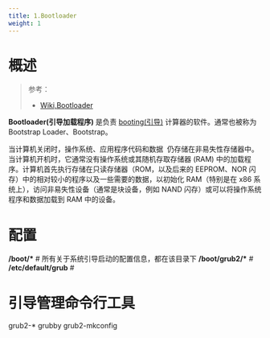 ```yaml
---
title: 1.Bootloader
weight: 1
---
```


# 概述

> 参考：
> - [Wiki,Bootloader](https://en.wikipedia.org/wiki/Bootloader)

**Bootloader(引导加载程序)** 是负责 [booting(引导)](https://en.wikipedia.org/wiki/Booting) 计算器的软件。通常也被称为 Bootstrap Loader、Bootstrap。

当计算机关闭时，操作系统、应用程序代码和数据 ‍‌ 仍存储在非易失性存储器中。当计算机开机时，它通常没有操作系统或其随机存取存储器 (RAM) 中的加载程序。计算机首先执行存储在只读存储器（ROM，以及后来的 EEPROM、NOR 闪存）中的相对较小的程序以及一些需要的数据，以初始化 RAM（特别是在 x86 系统上），访问非易失性设备（通常是块设备，例如 NAND 闪存）或可以将操作系统程序和数据加载到 RAM 中的设备。

# 配置

**/boot/\*** # 所有关于系统引导启动的配置信息，都在该目录下
**/boot/grub2/\*** #&#x20;
**/etc/default/grub** #

# 引导管理命令行工具

grub2-\*
grubby
grub2-mkconfig